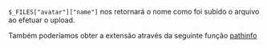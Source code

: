 `$_FILES["avatar"]["name"]` nos retornará o nome como foi subido o arquivo ao efetuar o upload.

Também poderíamos obter a extensão através da seguinte função [pathinfo](https://php.net/manual/pt_BR/function.pathinfo.php)